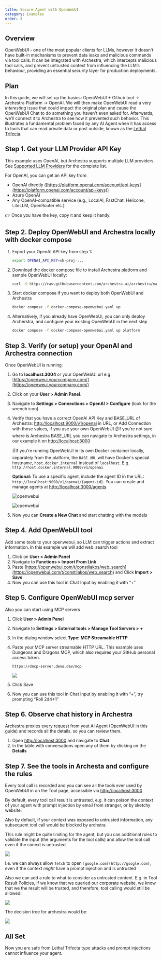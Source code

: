 ```yaml
---
title: Secure Agent with OpenWebUI
category: Examples
order: 4
---
```


## Overview

OpenWebUI - one of the most popular clients for LLMs, however it doesn't have built-in mechanisms to prevent data leaks and malicious commands via tool calls. It can be integrated with Archestra, which intercepts malicious tool calls, and prevent untrusted context from influencing the LLM’s behaviour, providing an essential security layer for production deployments.

## Plan

In this guide, we will set up the basics: OpenWebUI + Github tool -> Archestra Platform -> OpenAI. We will then make OpenWebUI read a very _interesting_ issue that could impact the original plan and cause the OpenWebUI Chat to do something you haven't even asked for. Afterwards, we'll connect it to Archestra to see how it prevented such behavior. This illustrates a fundamental problem faced by any AI Agent when it has access to tools that can read private data or post outside, known as the [Lethal Trifecta](https://www.archestra.ai/docs/platform-lethal-trifecta).

## Step 1. Get your LLM Provider API Key

This example uses OpenAI, but Archestra supports multiple LLM providers. See [Supported LLM Providers](https://www.archestra.ai/docs/platform-supported-llm-providers) for the complete list.

For OpenAI, you can get an API key from:

- OpenAI directly ([https://platform.openai.com/account/api-keys](https://platform.openai.com/account/api-keys))
- Azure OpenAI
- Any OpenAI-compatible service (e.g., LocalAI, FastChat, Helicone, LiteLLM, OpenRouter etc.)

👉 Once you have the key, copy it and keep it handy.

## Step 2. Deploy OpenWebUI and Archestra locally with docker compose

1. Export your OpenAI API key from step 1:

   ```bash
   export OPENAI_API_KEY=sk-proj-...
   ```

2. Download the docker compose file to install Archestra platform and sample OpenWebUI locally:

   ```bash
   curl -O https://raw.githubusercontent.com/archestra-ai/archestra/main/platform/docker-compose-openwebui.yaml
   ```

3. Start docker compose if you want to deploy both OpenWebUI and Archestra

   ```bash
   docker compose -f docker-compose-openwebui.yaml up
   ```

4. Alternatively, if you already have OpenWebUI, you can only deploy Archerstra, and configure your existing OpenWebUI in the next step

   ```bash
   docker compose -f docker-compose-openwebui.yaml up platform
   ```

## Step 3. Verify (or setup) your OpenAI and Archestra connection

Once OpenWebUI is running:

1. Go to **localhost:3004** or your OpenWebUI url e.g. [https://openweui.yourcompany.com/](https://openweui.yourcompany.com/)
2. Click on your **User > Admin Panel**.
3. Navigate to **Settings > Connections > OpenAI > Configure** (look for the wrench icon).
4. Verify that you have a correct OpenAI API Key and BASE_URL of Archestra: [http://localhost:9000/v1/openai](http://localhost:9000/v1/openai) in URL, or Add Connection with those values, if you use your own OpenWebUI
   ☝️If you're not sure where is Archestra BASE_URL you can navigate to Archestra settings, in our example it on [http://localhost:3000](http://localhost:3000)

   ✌️️If you're running OpenWebUI in its own Docker container locally, separately from the platform, the `BASE_URL` will have Docker's special hostname, `host.docker.internal` instead of `localhost`. E.g. `http://host.docker.internal:9000/v1/openai`

   **Optional:** To use a specific agent, include the agent ID in the URL: `http://localhost:9000/v1/openai/{agent-id}`. You can create and manage agents at [http://localhost:3000/agents](http://localhost:3000/agents)

   ![openwebui](/docs/platfrom/openwebui-image1.png)

   ![openwebui](/docs/platfrom/openwebui-image2.png)

5. Now you can **Create a New Chat** and start chatting with the models

## Step 4. Add OpenWebUI tool

Add some tools to your openwebui, so LLM can trigger actions and extract information. In this example we will add web_search tool

1. Click on **User > Admin Panel**
2. Navigate to **Functions > Import From Link**
3. Paste [https://openwebui.com/t/constliakos/web_search](https://openwebui.com/t/constliakos/web_search) and Click **Import > Save**
4. Now you can use this tool in Chat Input by enabling it with “+”

## Step 5. Configure OpenWebUI mcp server

Also you can start using MCP servers

1. Click **User > Admin Panel**
2. Navigate to **Settings > External tools > Manage Tool Servers > +**
3. In the dialog window select **Type: MCP Streamable HTTP**
4. Paste your MCP server streamable HTTP URL. This example uses Dungeons and Dragons MCP, which also requires your GitHub personal access token.

   ```
   https://dmcp-server.deno.dev/mcp
   ```

   ![](/docs/platfrom/openwebui-image3.png)

5. Click Save
6. Now you can use this tool in Chat Input by enabling it with “+”, try prompting “Roll 2d4+1”

## Step 6. Observe chat history in Archestra

Archestra proxies every request from yout AI Agent (OpenWebUI in this guide) and records all the details, so you can review them.

1. Open [http://localhost:3000](http://localhost:3000) and navigate to **Chat**
2. In the table with conversations open any of them by clicking on the **Details**

## Step 7. See the tools in Archesta and configure the rules

Every tool call is recorded and you can see all the tools ever used by OpenWebUI in on the Tool page, accessible via [http://localhost:3000](http://localhost:3000)

By default, every tool call result is untrusted, e.g. it can poison the context of your agent with prompt injection by email from stranger, or by sketchy website.

Also by default, if your context was exposed to untrusted information, any subsequent tool call would be blocked by archstra.

This rule might be quite limiting for the agent, but you can additional rules to validate the input (the arguments for the tool calls) and allow the tool call even if the conext is untrusted

![](/docs/platfrom/openwebui-image4.png)

I.e. we can always allow `fetch` to open `[google.com](http://google.com)`, even if the context _might_ have a prompt injection and is untrusted

Also we can add a rule to what to consider as untrusted content. E.g. in Tool Result Policies, if we know that we queried our corporate website, we know that we the result will be trusted, and therefore, tool calling would still be allowed:

![](/docs/platfrom/openwebui-image5.png)

The decision tree for archestra would be:

![](/docs/platfrom/openwebui-image6.png)

## All Set

Now you are safe from Lethal Trifecta type attacks and prompt injections cannot influence your agent.
